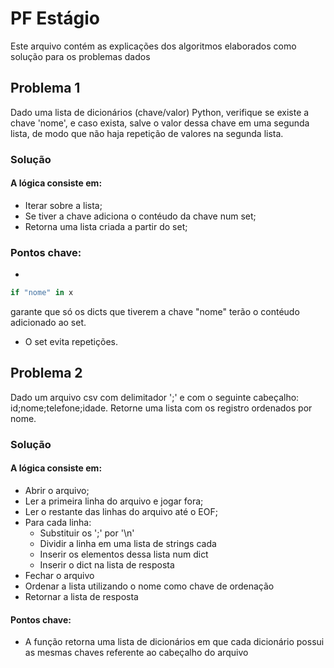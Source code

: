 # PF Estágio
Este arquivo contém as explicações dos algoritmos elaborados como solução para os problemas dados

## Problema 1
Dado uma lista de dicionários (chave/valor) Python, verifique se existe a chave 'nome', e caso exista, salve o valor dessa chave em uma segunda lista, de modo que não haja repetição de valores na segunda lista.

### Solução

#### A lógica consiste em:
- Iterar sobre a lista;
- Se tiver a chave adiciona o contéudo da chave num set;
- Retorna uma lista criada a partir do set;

### Pontos chave:
- 
```python
if "nome" in x
```
garante que só os dicts que tiverem a chave "nome" terão o contéudo adicionado ao set.
- O set evita repetições.

## Problema 2
Dado um arquivo csv com delimitador ';' e com o seguinte cabeçalho: id;nome;telefone;idade. 
Retorne uma lista com os registro ordenados por nome.

### Solução
#### A lógica consiste em:
- Abrir o arquivo;
- Ler a primeira linha do arquivo e jogar fora;
- Ler o restante das linhas do arquivo até o EOF;
- Para cada linha:
    - Substituir os ';' por '\n'
    - Dividir a linha em uma lista de strings cada
    - Inserir os elementos dessa lista num dict
    - Inserir o dict na lista de resposta
- Fechar o arquivo
- Ordenar a lista utilizando o nome como chave de ordenação
- Retornar a lista de resposta

#### Pontos chave:

- A função retorna uma lista de dicionários em que cada dicionário possui as mesmas chaves referente ao cabeçalho do arquivo